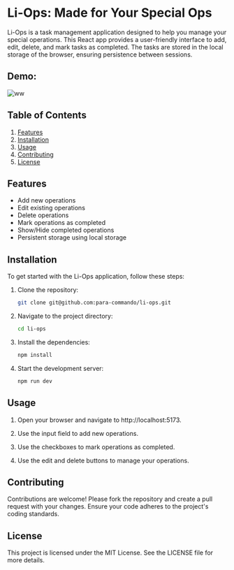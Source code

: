 # Li-Ops: Made for Your Special Ops

Li-Ops is a task management application designed to help you manage your special operations. This React app provides a user-friendly interface to add, edit, delete, and mark tasks as completed. The tasks are stored in the local storage of the browser, ensuring persistence between sessions.

## Demo:

![ww](https://github.com/para-commando/li-ops/assets/123434846/68aced05-9594-4c48-8159-491244ab4ab0)


## Table of Contents

1. [Features](#features)
2. [Installation](#installation)
3. [Usage](#usage)
4. [Contributing](#contributing)
5. [License](#license)

## Features

- Add new operations
- Edit existing operations
- Delete operations
- Mark operations as completed
- Show/Hide completed operations
- Persistent storage using local storage

## Installation

To get started with the Li-Ops application, follow these steps:

1. Clone the repository:
   ```bash
   git clone git@github.com:para-commando/li-ops.git

2. Navigate to the project directory:
   ```bash
   cd li-ops
3. Install the dependencies:
   ```bash
   npm install
4. Start the development server:
   ```bash
   npm run dev
## Usage
1. Open your browser and navigate to http://localhost:5173.

2. Use the input field to add new operations.

3. Use the checkboxes to mark operations as completed.

4. Use the edit and delete buttons to manage your operations.

## Contributing
Contributions are welcome! Please fork the repository and create a pull request with your changes. Ensure your code adheres to the project's coding standards.

## License
This project is licensed under the MIT License. See the LICENSE file for more details.
